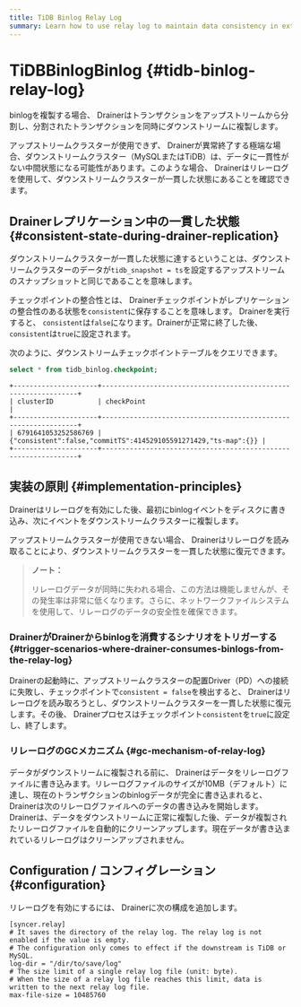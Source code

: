 ```yaml
---
title: TiDB Binlog Relay Log
summary: Learn how to use relay log to maintain data consistency in extreme cases.
---
```


# TiDBBinlogBinlog {#tidb-binlog-relay-log}

binlogを複製する場合、 Drainerはトランザクションをアップストリームから分割し、分割されたトランザクションを同時にダウンストリームに複製します。

アップストリームクラスターが使用できず、 Drainerが異常終了する極端な場合、ダウンストリームクラスター（MySQLまたはTiDB）は、データに一貫性がない中間状態になる可能性があります。このような場合、 Drainerはリレーログを使用して、ダウンストリームクラスターが一貫した状態にあることを確認できます。

## Drainerレプリケーション中の一貫した状態 {#consistent-state-during-drainer-replication}

ダウンストリームクラスターが一貫した状態に達するということは、ダウンストリームクラスターのデータが`tidb_snapshot = ts`を設定するアップストリームのスナップショットと同じであることを意味します。

チェックポイントの整合性とは、 Drainerチェックポイントがレプリケーションの整合性のある状態を`consistent`に保存することを意味します。 Drainerを実行すると、 `consistent`は`false`になります。Drainerが正常に終了した後、 `consistent`は`true`に設定されます。

次のように、ダウンストリームチェックポイントテーブルをクエリできます。


```sql
select * from tidb_binlog.checkpoint;
```

```
+---------------------+----------------------------------------------------------------+
| clusterID           | checkPoint                                                     |
+---------------------+----------------------------------------------------------------+
| 6791641053252586769 | {"consistent":false,"commitTS":414529105591271429,"ts-map":{}} |
+---------------------+----------------------------------------------------------------+
```

## 実装の原則 {#implementation-principles}

Drainerはリレーログを有効にした後、最初にbinlogイベントをディスクに書き込み、次にイベントをダウンストリームクラスターに複製します。

アップストリームクラスターが使用できない場合、 Drainerはリレーログを読み取ることにより、ダウンストリームクラスターを一貫した状態に復元できます。

> **ノート：**
>
> リレーログデータが同時に失われる場合、この方法は機能しませんが、その発生率は非常に低くなります。さらに、ネットワークファイルシステムを使用して、リレーログのデータの安全性を確保できます。

### DrainerがDrainerからbinlogを消費するシナリオをトリガーする {#trigger-scenarios-where-drainer-consumes-binlogs-from-the-relay-log}

Drainerの起動時に、アップストリームクラスターの配置Driver（PD）への接続に失敗し、チェックポイントで`consistent = false`を検出すると、 Drainerはリレーログを読み取ろうとし、ダウンストリームクラスターを一貫した状態に復元します。その後、 Drainerプロセスはチェックポイント`consistent`を`true`に設定し、終了します。

### リレーログのGCメカニズム {#gc-mechanism-of-relay-log}

データがダウンストリームに複製される前に、 Drainerはデータをリレーログファイルに書き込みます。リレーログファイルのサイズが10MB（デフォルト）に達し、現在のトランザクションのbinlogデータが完全に書き込まれると、 Drainerは次のリレーログファイルへのデータの書き込みを開始します。 Drainerは、データをダウンストリームに正常に複製した後、データが複製されたリレーログファイルを自動的にクリーンアップします。現在データが書き込まれているリレーログはクリーンアップされません。

## Configuration / コンフィグレーション {#configuration}

リレーログを有効にするには、 Drainerに次の構成を追加します。


```
[syncer.relay]
# It saves the directory of the relay log. The relay log is not enabled if the value is empty.
# The configuration only comes to effect if the downstream is TiDB or MySQL.
log-dir = "/dir/to/save/log"
# The size limit of a single relay log file (unit: byte).
# When the size of a relay log file reaches this limit, data is written to the next relay log file.
max-file-size = 10485760
```
